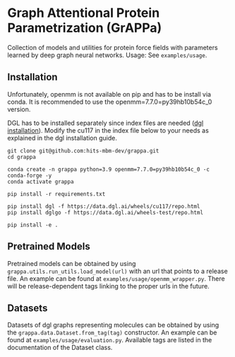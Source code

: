 # Graph Attentional Protein Parametrization (GrAPPa)

Collection of models and utilities for protein force fields with parameters learned by deep graph neural networks. Usage: See `examples/usage`.


## Installation

Unfortunately, openmm is not available on pip and has to be install via conda. It is recommended to use the openmm=7.7.0=py39hb10b54c_0 version.

DGL has to be installed separately since index files are needed ([dgl installation](https://www.dgl.ai/pages/start.html)). Modify the cu117 in the index file below to your needs as explained in the dgl installation guide.

```
git clone git@github.com:hits-mbm-dev/grappa.git
cd grappa

conda create -n grappa python=3.9 openmm=7.7.0=py39hb10b54c_0 -c conda-forge -y
conda activate grappa

pip install -r requirements.txt

pip install dgl -f https://data.dgl.ai/wheels/cu117/repo.html
pip install dglgo -f https://data.dgl.ai/wheels-test/repo.html

pip install -e .
```



## Pretrained Models
Pretrained models can be obtained by using `grappa.utils.run_utils.load_model(url)` with an url that points to a release file. An example can be found at `examples/usage/openmm_wrapper.py`. There will be release-dependent tags linking to the proper urls in the future.

## Datasets
Datasets of dgl graphs representing molecules can be obtained by using the `grappa.data.Dataset.from_tag(tag)` constructor. An example can be found at `examples/usage/evaluation.py`. Available tags are listed in the documentation of the Dataset class.